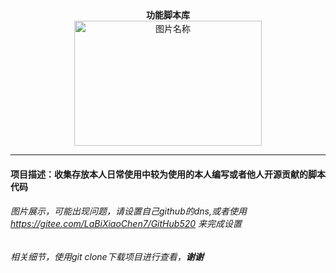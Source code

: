 <div  align="center">
<strong>功能脚本库</strong><br>
<img src="https://pic.imgdb.cn/item/60b6e64339f6859bc280b2b0.jpg" width = "300" height = "200" alt="图片名称" align=center />
<hr>
</div>

#### 项目描述：收集存放本人日常使用中较为使用的本人编写或者他人开源贡献的脚本代码
###### 图片展示，可能出现问题，请设置自己github的dns,或者使用 https://gitee.com/LaBiXiaoChen7/GitHub520 来完成设置
###### 相关细节，使用git clone下载项目进行查看，**谢谢**